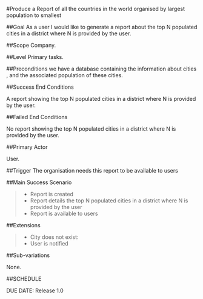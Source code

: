 #Produce a Report of all the countries in the world organised by largest population to smallest

##Goal
As a user I would like to generate a report about the top N populated cities in a district where N is provided by the user.

##Scope
Company.

##Level
Primary tasks.

##Preconditions
we have a database containing the information about cities , and the associated population of these cities.


##Success End Conditions

A report showing the top N populated cities in a district where N is provided by the user.

##Failed End Conditions

No report showing the top N populated cities in a district where N is provided by the user.

##Primary Actor

User.

##Trigger
The organisation needs this report to be available to users

##Main Success Scenario

>- Report is created
>- Report details the top N populated cities in a district where N is provided by the user
>- Report is available to users

##Extensions

>- City does not exist:
>- User is notified

##Sub-variations

None.

##SCHEDULE

DUE DATE: Release 1.0